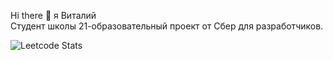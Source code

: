 Hi there 👋 я Виталий
<br>
Студент школы 21-образовательный проект от Сбер для разработчиков.

![Leetcode Stats](https://leetcard.jacoblin.cool/maslynem?theme=nord)

<!---
maslynem/maslynem is a ✨ special ✨ repository because its `README.md` (this file) appears on your GitHub profile.
You can click the Preview link to take a look at your changes.
--->
